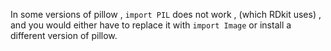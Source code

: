 In some versions of pillow , `import PIL` does not work , (which RDkit uses) , and you would either have to replace it with `import Image` or install a different version of pillow.

